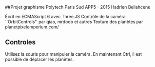 ##Projet graphisme 
Polytech Paris Sud APP5 - 2015
Hadrien Bellahcene

Écrit en ECMAScript 6 avec Three.JS
Contrôle de la caméra ``OrbitControls'' par qiao, mrdoob et autres
Texture des planètes par planetpixelemporium.com/

## Controles
Utilisez la souris pour manipuler la caméra. 
En maintenant Ctrl, il est possible de déplacer les planètes.




